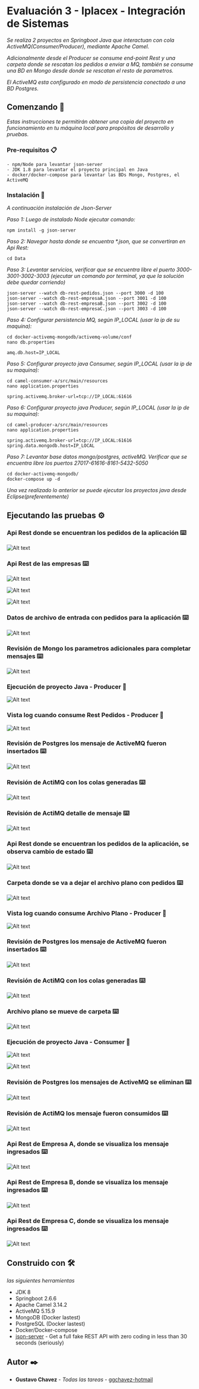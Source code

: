 # Evaluación 3 - Iplacex - Integración de Sistemas

_Se realiza 2 proyectos en Springboot Java que interactuan con cola ActiveMQ(Consumer/Producer), mediante Apache Camel._

_Adicionalmente desde el Producer se consume end-point Rest y una carpeta donde se rescatan los pedidos a enviar a MQ, también se consume una BD en Mongo desde donde se rescatan el resto de parametros._

_El ActiveMQ esta configurado en modo de persistencia conectado a una BD Postgres._

## Comenzando 🚀

_Estas instrucciones te permitirán obtener una copia del proyecto en funcionamiento en tu máquina local para propósitos de desarrollo y pruebas._

### Pre-requisitos 📋

```
- npm/Node para levantar json-server
- JDK 1.8 para levantar el proyecto principal en Java
- docker/docker-compose para levantar las BDs Mongo, Postgres, el ActiveMQ
```

### Instalación 🔧

_A continuación instalación de Json-Server_

_Paso 1: Luego de instalado Node ejecutar comando:_

```
npm install -g json-server
```

_Paso 2: Navegar hasta donde se encuentra \*.json, que se convertiran en Api Rest:_

```
cd Data
```

_Paso 3: Levantar servicios, verificar que se encuentra libre el puerto 3000-3001-3002-3003 (ejecutar un comando por terminal, ya que la solución debe quedar corriendo)_

```
json-server --watch db-rest-pedidos.json --port 3000 -d 100
json-server --watch db-rest-empresaA.json --port 3001 -d 100
json-server --watch db-rest-empresaB.json --port 3002 -d 100
json-server --watch db-rest-empresaC.json --port 3003 -d 100
```

_Paso 4: Configurar persistencia MQ, según IP_LOCAL (usar la ip de su maquina):_

```
cd docker-activemq-mongodb/activemq-volume/conf
nano db.properties
```

```
amq.db.host=IP_LOCAL
```

_Paso 5: Configurar proyecto java Consumer, según IP_LOCAL (usar la ip de su maquina):_

```
cd camel-consumer-a/src/main/resources
nano application.properties
```

```
spring.activemq.broker-url=tcp://IP_LOCAL:61616
```

_Paso 6: Configurar proyecto java Producer, según IP_LOCAL (usar la ip de su maquina):_

```
cd camel-producer-a/src/main/resources
nano application.properties
```

```
spring.activemq.broker-url=tcp://IP_LOCAL:61616
spring.data.mongodb.host=IP_LOCAL
```

_Paso 7: Levantar base datos mongo/postgres, activeMQ. Verificar que se encuentra libre los puertos 27017-61616-8161-5432-5050_

```
cd docker-activemq-mongodb/
docker-compose up -d
```

_Una vez realizado lo anterior se puede ejecutar los proyectos java desde Eclipse(preferentemente)_

## Ejecutando las pruebas ⚙️

### Api Rest donde se encuentran los pedidos de la aplicación ⌨️

![Alt text](./images/Imagen1.png "1")

### Api Rest de las empresas ⌨️

![Alt text](./images/Imagen2.png "2")

![Alt text](./images/Imagen3.png "3")

![Alt text](./images/Imagen4.png "4")

### Datos de archivo de entrada con pedidos para la aplicación ⌨️

![Alt text](./images/Imagen5.png "5")

### Revisión de Mongo los parametros adicionales para completar mensajes ⌨️

![Alt text](./images/Imagen6.png "6")

### Ejecución de proyecto Java - Producer 🔩

![Alt text](./images/Imagen7.png "7")

### Vista log cuando consume Rest Pedidos - Producer 🔩

![Alt text](./images/Imagen8.png "8")

### Revisión de Postgres los mensaje de ActiveMQ fueron insertados ⌨️

![Alt text](./images/Imagen9.png "9")

### Revisión de ActiMQ con los colas generadas ⌨️

![Alt text](./images/Imagen10.png "10")

### Revisión de ActiMQ detalle de mensaje ⌨️

![Alt text](./images/Imagen11.png "11")

### Api Rest donde se encuentran los pedidos de la aplicación, se observa cambio de estado ⌨️

![Alt text](./images/Imagen12.png "12")

### Carpeta donde se va a dejar el archivo plano con pedidos ⌨️

![Alt text](./images/Imagen13.png "13")

### Vista log cuando consume Archivo Plano - Producer 🔩

![Alt text](./images/Imagen14.png "14")

### Revisión de Postgres los mensaje de ActiveMQ fueron insertados ⌨️

![Alt text](./images/Imagen15.png "15")

### Revisión de ActiMQ con los colas generadas ⌨️

![Alt text](./images/Imagen16.png "16")

### Archivo plano se mueve de carpeta ⌨️

![Alt text](./images/Imagen17.png "17")

### Ejecución de proyecto Java - Consumer 🔩

![Alt text](./images/Imagen18.png "18")

![Alt text](./images/Imagen19.png "19")

### Revisión de Postgres los mensajes de ActiveMQ se eliminan ⌨️

![Alt text](./images/Imagen20.png "20")

### Revisión de ActiMQ los mensaje fueron consumidos ⌨️

![Alt text](./images/Imagen21.png "21")

### Api Rest de Empresa A, donde se visualiza los mensaje ingresados ⌨️

![Alt text](./images/Imagen22.png "22")

### Api Rest de Empresa B, donde se visualiza los mensaje ingresados ⌨️

![Alt text](./images/Imagen23.png "23")

### Api Rest de Empresa C, donde se visualiza los mensaje ingresados ⌨️

![Alt text](./images/Imagen24.png "24")

## Construido con 🛠️

_las siguientes herramientas_

- JDK 8
- Springboot 2.6.6
- Apache Camel 3.14.2
- ActiveMQ 5.15.9
- MongoDB (Docker lastest)
- PostgreSQL (Docker lastest)
- Docker/Docker-compose
- [json-server](https://github.com/typicode/json-server) - Get a full fake REST API with zero coding in less than 30 seconds (seriously)

## Autor ✒️

- **Gustavo Chavez** - _Todas las tareas_ - [ggchavez-hotmail](https://github.com/ggchavez-hotmail/iplacex_ingenieria_informatica/tree/main/2_patrones_de_dise%C3%B1o/examen_final)
